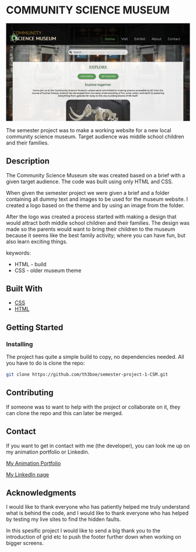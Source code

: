 # COMMUNITY SCIENCE MUSEUM

![Community Science Museum Image](Images/csm.png)

The semester project was to make a working website for a new local community science museum. Target audience was middle school children and their families.

## Description

The Community Science Museum site was created based on a brief with a given target audience. The code was built using only HTML and CSS.

When given the semester project we were given a brief and a folder containing all dummy text and images to be used for the museum website. I created a logo based on the theme and by using an image from the folder.

After the logo was created a process started with making a design that would attract both middle school children and their families. The design was made so the parents would want to bring their children to the museum because it seems like the best family activity; where you can have fun, but also learn exciting things.

keywords:

- HTML - build
- CSS - older museum theme

## Built With

- [CSS](https://github.com/th3boe/semester-project-1-CSM/tree/main/css)
- [HTML](https://github.com/th3boe/semester-project-1-CSM)

## Getting Started

### Installing

The project has quite a simple build to copy, no dependencies needed. All you have to do is clone the repo:

```bash
git clone https://github.com/th3boe/semester-project-1-CSM.git
```

## Contributing

If someone was to want to help with the project or collaborate on it, they can clone the repo and this can later be merged.

## Contact

If you want to get in contact with me (the developer), you can look me up on my animation portfolio or Linkedin.

[My Animation Portfolio](www.boe3am.com)

[My LinkedIn page](https://www.linkedin.com/in/benedicte-%C3%B8verb%C3%B8-9b35b2162/)

## Acknowledgments

I would like to thank everyone who has patiently helped me truly understand what is behind the code, and I would like to thank everyone who has helped by testing my live sites to find the hidden faults.

In this spesific project I would like to send a big thank you to the introduction of grid etc to push the footer further down when working on bigger screens.
